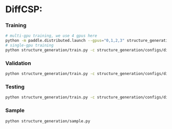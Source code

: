 # DiffCSP:


### Training
```bash
# multi-gpu training, we use 4 gpus here
python -m paddle.distributed.launch --gpus="0,1,2,3" structure_generation/train.py -c structure_generation/configs/diffcsp/diffcsp_mp20.yaml
# single-gpu training
python structure_generation/train.py -c structure_generation/configs/diffcsp/diffcsp_mp20.yaml
```

### Validation
```bash
python structure_generation/train.py -c structure_generation/configs/diffcsp/diffcsp_mp20.yaml Global.do_eval=True Global.do_train=False
```

### Testing
```bash
python structure_generation/train.py -c structure_generation/configs/diffcsp/diffcsp_mp20.yaml Global.do_test=True Global.do_train=False
```

### Sample
```bash
python structure_generation/sample.py
```
